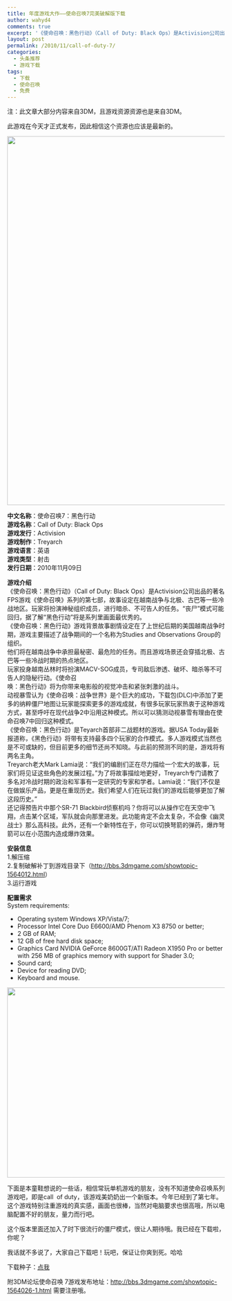 ```yaml
---
title: 年度游戏大作——使命召唤7完美破解版下载
author: wahyd4
comments: true
excerpt: '《使命召唤：黑色行动》（Call of Duty: Black Ops）是Activision公司出品的著名FPS游戏《使命召唤》系列的第七部，故事设定在越南战争与北极、古巴等一些冷战地区。'
layout: post
permalink: /2010/11/call-of-duty-7/
categories:
  - 头条推荐
  - 游戏下载
tags:
  - 下载
  - 使命召唤
  - 免费
---
```

注：此文章大部分内容来自3DM，且游戏资源资源也是来自3DM。

此游戏在今天才正式发布，因此相信这个资源也应该是最新的。

[<img class="aligncenter size-full wp-image-763" title="20101025160542364" src="/images/2010/11/20101025160542364.jpg" alt="" width="600" height="852" />][1]

**中文名称**：使命召唤7：黑色行动  
**游戏名称**：Call of Duty: Black Ops  
**游戏发行**：Activision  
**游戏制作**：Treyarch  
**游戏语言**：英语  
**游戏类型**：射击  
**发行日期**：2010年11月09日

**游戏介绍**  
《使命召唤：黑色行动》（Call of Duty: Black Ops）是Activision公司出品的著名FPS游戏《使命召唤》系列的第七部，故事设定在越南战争与北极、古巴等一些冷战地区。玩家将扮演神秘组织成员，进行暗杀、不可告人的任务。“丧尸”模式可能回归，据了解“黑色行动”将是系列里画面最优秀的。  
《使命召唤：黑色行动》游戏背景故事剧情设定在了上世纪后期的美国越南战争时期，游戏主要描述了战争期间的一个名称为Studies and Observations Group的组织。  
他们将在越南战争中承担最秘密、最危险的任务。而且游戏场景还会穿插北极、古巴等一些冷战时期的热点地区。  
玩家投身越南丛林时将扮演MACV-SOG成员，专司敌后渗透、破坏、暗杀等不可告人的隐秘行动。《使命召  
唤：黑色行动》将为你带来电影般的视觉冲击和紧张刺激的战斗。  
动视暴雪认为《使命召唤：战争世界》是个巨大的成功，下载包(DLC)中添加了更多的纳粹僵尸地图让玩家能探索更多的游戏成就，有很多玩家玩家热衷于这种游戏方式，甚至呼吁在现代战争2中沿用这种模式。所以可以猜测动视暴雪有理由在使命召唤7中回归这种模式。  
《使命召唤：黑色行动》是Teyarch首部非二战题材的游戏。据USA Today最新报道称，《黑色行动》将带有支持最多四个玩家的合作模式。多人游戏模式当然也是不可或缺的，但目前更多的细节还尚不知晓。与此前的预测不同的是，游戏将有两名主角。  
Treyarch老大Mark Lamia说：“我们的编剧们正在尽力描绘一个宏大的故事，玩家们将见证这些角色的发展过程。”为了将故事描绘地更好，Treyarch专门请教了多名对冷战时期的政治和军事有一定研究的专家和学者。Lamia说：“我们不仅是在做娱乐产品，更是在重现历史。我们希望人们在玩过我们的游戏后能够更加了解这段历史。”  
还记得预告片中那个SR-71 Blackbird侦察机吗？你将可以从操作它在天空中飞翔，点击某个区域，军队就会向那里进发。此功能肯定不会太复杂，不会像《幽灵战士》那么高科技。此外，还有一个新特性在于，你可以切换弩箭的弹药，爆炸弩箭可以在小范围内造成爆炸效果。

**安装信息**  
1.解压缩  
2.复制破解补丁到游戏目录下（<a href="http://bbs.3dmgame.com/showtopic-1564012.html" target="_blank">http://bbs.3dmgame.com/showtopic-1564012.html</a>）  
3.运行游戏

**配置需求**  
System requirements:  
- Operating system Windows XP/Vista/7;  
- Processor Intel Core Duo E6600/AMD Phenom X3 8750 or better;  
- 2 GB of RAM;  
- 12 GB of free hard disk space;  
- Graphics Card NVIDIA GeForce 8600GT/ATI Radeon X1950 Pro or better with 256 MB of graphics memory with support for Shader 3.0;  
- Sound card;  
- Device for reading DVD;  
- Keyboard and mouse.

[<img class="aligncenter size-full wp-image-764" title="11-9_conew1" src="/images/2010/11/11-9_conew1.jpg" alt="" width="780" height="439" />][2]

下面是本童鞋想说的一些话，相信常玩单机游戏的朋友，没有不知道使命召唤系列游戏吧，即是call  of duty，该游戏美奶奶出一个新版本。今年已经到了第七年。这个游戏特别注重游戏的真实感，画面也很棒，当然对电脑要求也很高哦，所以电脑配置不好的朋友，量力而行吧。

这个版本里面还加入了时下很流行的僵尸模式，很让人期待哦。我已经在下载啦，你呢？

我话就不多说了，大家自己下载吧！玩吧，保证让你爽到死。哈哈

下载种子：<a href="http://u.115.com/file/f1e11537b6" target="_blank">点我</a>

附3DM论坛使命召唤 7游戏发布地址：<http://bbs.3dmgame.com/showtopic-1564026-1.html> 需要注册哦。

 [1]: /images/2010/11/20101025160542364.jpg
 [2]: /images/2010/11/11-9_conew1.jpg
